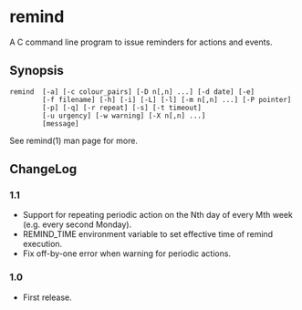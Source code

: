 # remind

A C command line program to issue reminders for actions and events.

## Synopsis

    remind  [-a] [-c colour_pairs] [-D n[,n] ...] [-d date] [-e]
            [-f filename] [-h] [-i] [-L] [-l] [-m n[,n] ...] [-P pointer]
            [-p] [-q] [-r repeat] [-s] [-t timeout]
            [-u urgency] [-w warning] [-X n[,n] ...]
            [message]

See remind(1) man page for more.

## ChangeLog

### 1.1

* Support for repeating periodic action on the Nth day of every Mth
  week (e.g. every second Monday).
* REMIND_TIME environment variable to set effective time of remind execution.
* Fix off-by-one error when warning for periodic actions.

### 1.0

* First release.
